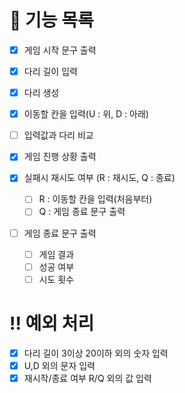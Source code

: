 # 🌉 기능 목록

- [x] 게임 시작 문구 출력
- [x] 다리 길이 입력
- [x] 다리 생성
- [x] 이동할 칸을 입력(U : 위, D : 아래)
- [ ] 입력값과 다리 비교
- [x] 게임 진행 상황 출력

- [x] 실패시 재시도 여부 (R : 재시도, Q : 종료)

  - [ ] R : 이동할 칸을 입력(처음부터)
  - [ ] Q : 게임 종료 문구 출력

- [ ] 게임 종료 문구 출력
  - [ ] 게임 결과
  - [ ] 성공 여부
  - [ ] 시도 횟수

# ‼️ 예외 처리

- [x] 다리 길이 3이상 20이하 외의 숫자 입력
- [x] U,D 외의 문자 입력
- [x] 재시작/종료 여부 R/Q 외의 값 입력
